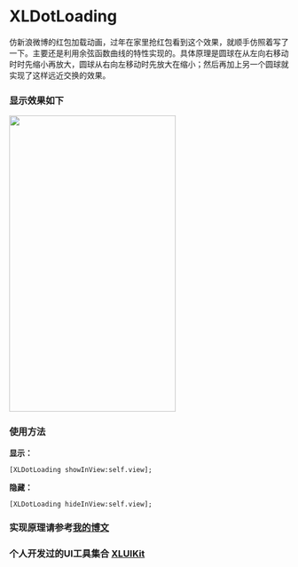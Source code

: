 # XLDotLoading
仿新浪微博的红包加载动画，过年在家里抢红包看到这个效果，就顺手仿照着写了一下。主要还是利用余弦函数曲线的特性实现的。具体原理是圆球在从左向右移动时时先缩小再放大，圆球从右向左移动时先放大在缩小；然后再加上另一个圆球就实现了这样远近交换的效果。

### 显示效果如下

<img src="https://github.com/mengxianliang/XLDotLoading/blob/master/1.gif" width=300 height=534 />

### 使用方法

**显示：**

```objc
[XLDotLoading showInView:self.view];
```
**隐藏：**
```objc
[XLDotLoading hideInView:self.view];
```

### 实现原理请参考[我的博文](http://blog.csdn.net/u013282507/article/details/54907724)

### 个人开发过的UI工具集合 [XLUIKit](https://github.com/mengxianliang/XLUIKit)
